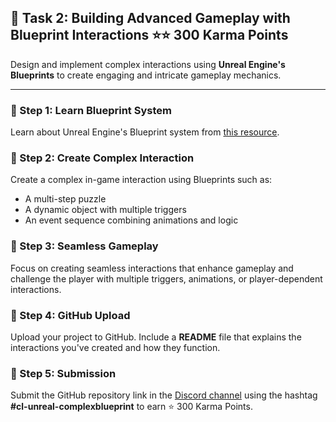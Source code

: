 ## 📑 Task 2: Building Advanced Gameplay with Blueprint Interactions ⭐⭐ 300 Karma Points

Design and implement complex interactions using **Unreal Engine's Blueprints** to create engaging and intricate gameplay mechanics.

---

### 📌 Step 1: Learn Blueprint System
Learn about Unreal Engine's Blueprint system from [this resource](https://mulearn.org/r/unreal-blueprint).

### 📌 Step 2: Create Complex Interaction
Create a complex in-game interaction using Blueprints such as:  
- A multi-step puzzle  
- A dynamic object with multiple triggers  
- An event sequence combining animations and logic  

### 📌 Step 3: Seamless Gameplay
Focus on creating seamless interactions that enhance gameplay and challenge the player with multiple triggers, animations, or player-dependent interactions.

### 📌 Step 4: GitHub Upload
Upload your project to GitHub. Include a **README** file that explains the interactions you've created and how they function.

### 📌 Step 5: Submission
Submit the GitHub repository link in the [Discord channel](https://discord.com/channels/771670169691881483/1315007911449071706) using the hashtag **#cl-unreal-complexblueprint** to earn ⭐ 300 Karma Points.
